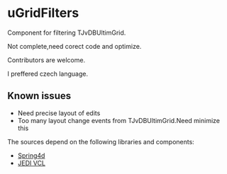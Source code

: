 # uGridFilters
Component for filtering TJvDBUltimGrid.

Not complete,need corect code and optimize.

Contributors are welcome.

I preffered czech language.

## Known issues ##
* Need precise layout of edits
* Too many layout change events from TJvDBUltimGrid.Need minimize this

The sources depend on the following libraries and components:
  * [Spring4d](http://bitbucket/org/sglienke/spring4d)
  * [JEDI VCL](https://github.com/project-jedi/jvcl)

